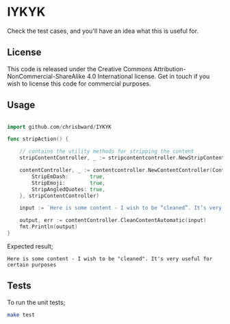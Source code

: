 # IYKYK

Check the test cases, and you'll have an idea what this is useful for.

## License

This code is released under the Creative Commons Attribution-NonCommercial-ShareAlike 4.0 International license.
Get in touch if you wish to license this code for commercial purposes.

## Usage

```go

import github.com/chrisbward/IYKYK

func stripAction() {

    // contains the utility methods for stripping the content
    stripContentController, _ := stripcontentcontroller.NewStripContentController()

    contentController, _ := contentcontroller.NewContentController(ContentControllerOptions{
        StripEmDash:       true,
        StripEmoji:        true,
        StripAngledQuotes: true,
    }, stripContentController) 

    input := `Here is some content - I wish to be “cleaned”. It’s very useful 🚀 for certain purposes `

    output, err := contentController.CleanContentAutomatic(input)
    fmt.Println(output)
}

```
Expected result;

```
Here is some content - I wish to be "cleaned". It's very useful for certain purposes
```


## Tests

To run the unit tests;
```bash
make test
```
